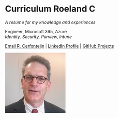 # Curriculum Roeland C
<i>A resume for my knowledge and experiences</i>

Engineer, Microsoft 365, Azure <BR>
<i>Identity, Security, Purview, Intune</i>  


[Email R. Cerfonteijn](mailto:RoelandC@hotmail.com) |
[LinkedIn Profile](https://www.linkedin.com/in/roelandcerfonteijn) | 
[GitHub Projects](https://github.com/NL12143)

![Profile Picture](image/RoelandC.png)



